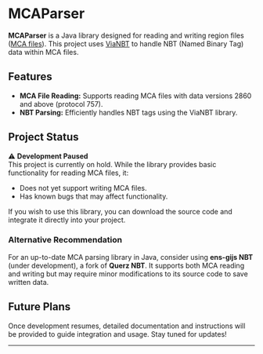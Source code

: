 # MCAParser  

**MCAParser** is a Java library designed for reading and writing region files ([MCA files](https://minecraft.wiki/w/Region_file_format)). This project uses [ViaNBT](https://github.com/ViaVersion/ViaNBT) to handle NBT (Named Binary Tag) data within MCA files.  

## Features  

- **MCA File Reading:** Supports reading MCA files with data versions 2860 and above (protocol 757).  
- **NBT Parsing:** Efficiently handles NBT tags using the ViaNBT library.  

## Project Status  

⚠️ **Development Paused**  
This project is currently on hold. While the library provides basic functionality for reading MCA files, it:  
- Does not yet support writing MCA files.  
- Has known bugs that may affect functionality.  

If you wish to use this library, you can download the source code and integrate it directly into your project.  

### Alternative Recommendation  
For an up-to-date MCA parsing library in Java, consider using **ens-gijs NBT** (under development), a fork of **Querz NBT**. It supports both MCA reading and writing but may require minor modifications to its source code to save written data.  

## Future Plans  

Once development resumes, detailed documentation and instructions will be provided to guide integration and usage. Stay tuned for updates!

---
